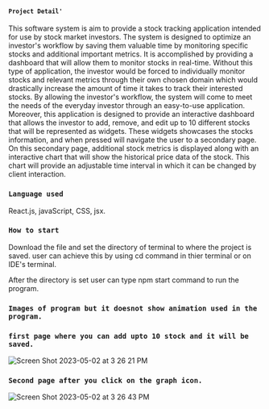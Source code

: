 
#### `Project Detail'`

This software system is aim to provide a stock tracking application intended for use by stock
market investors. The system is designed to optimize an investor's workflow by saving them
valuable time by monitoring specific stocks and additional important metrics. It is accomplished
by providing a dashboard that will allow them to monitor stocks in real-time. Without this type of
application, the investor would be forced to individually monitor stocks and relevant metrics through their
own chosen domain which would drastically increase the amount of time it takes to track their interested
stocks. By allowing the investor's workflow, the system will come to meet the needs of the everyday
investor through an easy-to-use application.
Moreover, this application is designed to provide an interactive dashboard that allows the
investor to add, remove, and edit up to 10 different stocks that will be represented as widgets. These
widgets  showcases the stocks information, and when pressed will navigate the user to a secondary
page. On this secondary page, additional stock metrics is displayed along with an interactive chart
that will show the historical price data of the stock. This chart will provide an adjustable time interval in
which it can be changed by client interaction.

### `Language used`

React.js, javaScript, CSS, jsx.

### `How to start`
Download the file and set the directory of terminal to where the project is saved.
user can achieve this by using cd command in thier terminal or on IDE's terminal.

After the directory is set user can type npm start command to run the program.

### `Images of program but it doesnot show animation used in the program.`

### `first page where you can add upto 10 stock and it will be saved.`
![Screen Shot 2023-05-02 at 3 26 21 PM](https://user-images.githubusercontent.com/73970332/235799206-2ca21a15-4a1b-4df8-b69d-24a280c81adf.png)

### `Second page after you click on the graph icon.`
![Screen Shot 2023-05-02 at 3 26 43 PM](https://user-images.githubusercontent.com/73970332/235799251-54f303c1-739c-4ab4-b4fb-fabd57b3c67e.png)
